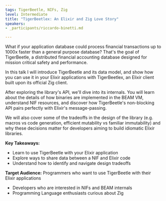 ```yaml
---
tags: TigerBeetle, NIFs, Zig
level: Intermediate
title: "TigerBeetlex: An Elixir and Zig Love Story"
speakers:
- _participants/riccardo-binetti.md

---
```

What if your application database could process financial transactions up to 1000x faster than a general purpose database? That's the goal of TigerBeetle, a distributed financial accounting database designed for mission critical safety and performance.

In this talk I will introduce TigerBeetle and its data model, and show how you can use it in your Elixir applications with TigerBeetlex, an Elixir client built upon its official Zig client.

After exploring the library's API, we'll dive into its internals. You will learn about the details of how binaries are implemented in the BEAM VM, understand NIF resources, and discover how TigerBeetle's non-blocking API pairs perfectly with Elixir's message-passing.

We will also cover some of the tradeoffs in the design of the library (e.g. macros vs code generation, efficient mutability vs familiar immutability) and why these decisions matter for developers aiming to build idiomatic Elixir libraries.

**Key Takeaways:**
- Learn to use TigerBeetle with your Elixir application
- Explore ways to share data between a NIF and Elixir code
- Understand how to identify and navigate design tradeoffs

**Target Audience:**
Programmers who want to use TigerBeetle with their Elixir applications
- Developers who are interested in NIFs and BEAM internals
- Programming Language enthusiasts curious about Zig
